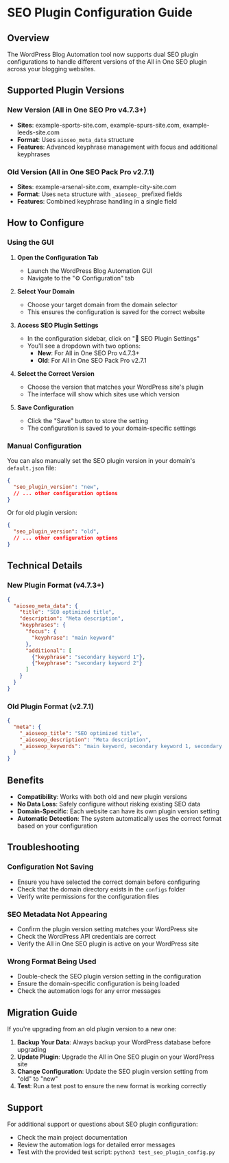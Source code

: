 # SEO Plugin Configuration Guide

## Overview

The WordPress Blog Automation tool now supports dual SEO plugin configurations to handle different versions of the All in One SEO plugin across your blogging websites.

## Supported Plugin Versions

### New Version (All in One SEO Pro v4.7.3+)
- **Sites**: example-sports-site.com, example-spurs-site.com, example-leeds-site.com
- **Format**: Uses `aioseo_meta_data` structure
- **Features**: Advanced keyphrase management with focus and additional keyphrases

### Old Version (All in One SEO Pack Pro v2.7.1)
- **Sites**: example-arsenal-site.com, example-city-site.com
- **Format**: Uses `meta` structure with `_aioseop_` prefixed fields
- **Features**: Combined keyphrase handling in a single field

## How to Configure

### Using the GUI

1. **Open the Configuration Tab**
   - Launch the WordPress Blog Automation GUI
   - Navigate to the "⚙️ Configuration" tab

2. **Select Your Domain**
   - Choose your target domain from the domain selector
   - This ensures the configuration is saved for the correct website

3. **Access SEO Plugin Settings**
   - In the configuration sidebar, click on "🔧 SEO Plugin Settings"
   - You'll see a dropdown with two options:
     - **New**: For All in One SEO Pro v4.7.3+
     - **Old**: For All in One SEO Pack Pro v2.7.1

4. **Select the Correct Version**
   - Choose the version that matches your WordPress site's plugin
   - The interface will show which sites use which version

5. **Save Configuration**
   - Click the "Save" button to store the setting
   - The configuration is saved to your domain-specific settings

### Manual Configuration

You can also manually set the SEO plugin version in your domain's `default.json` file:

```json
{
  "seo_plugin_version": "new",
  // ... other configuration options
}
```

Or for old plugin version:

```json
{
  "seo_plugin_version": "old",
  // ... other configuration options
}
```

## Technical Details

### New Plugin Format (v4.7.3+)

```json
{
  "aioseo_meta_data": {
    "title": "SEO optimized title",
    "description": "Meta description",
    "keyphrases": {
      "focus": {
        "keyphrase": "main keyword"
      },
      "additional": [
        {"keyphrase": "secondary keyword 1"},
        {"keyphrase": "secondary keyword 2"}
      ]
    }
  }
}
```

### Old Plugin Format (v2.7.1)

```json
{
  "meta": {
    "_aioseop_title": "SEO optimized title",
    "_aioseop_description": "Meta description",
    "_aioseop_keywords": "main keyword, secondary keyword 1, secondary keyword 2"
  }
}
```

## Benefits

- **Compatibility**: Works with both old and new plugin versions
- **No Data Loss**: Safely configure without risking existing SEO data
- **Domain-Specific**: Each website can have its own plugin version setting
- **Automatic Detection**: The system automatically uses the correct format based on your configuration

## Troubleshooting

### Configuration Not Saving
- Ensure you have selected the correct domain before configuring
- Check that the domain directory exists in the `configs` folder
- Verify write permissions for the configuration files

### SEO Metadata Not Appearing
- Confirm the plugin version setting matches your WordPress site
- Check the WordPress API credentials are correct
- Verify the All in One SEO plugin is active on your WordPress site

### Wrong Format Being Used
- Double-check the SEO plugin version setting in the configuration
- Ensure the domain-specific configuration is being loaded
- Check the automation logs for any error messages

## Migration Guide

If you're upgrading from an old plugin version to a new one:

1. **Backup Your Data**: Always backup your WordPress database before upgrading
2. **Update Plugin**: Upgrade the All in One SEO plugin on your WordPress site
3. **Change Configuration**: Update the SEO plugin version setting from "old" to "new"
4. **Test**: Run a test post to ensure the new format is working correctly

## Support

For additional support or questions about SEO plugin configuration:
- Check the main project documentation
- Review the automation logs for detailed error messages
- Test with the provided test script: `python3 test_seo_plugin_config.py`